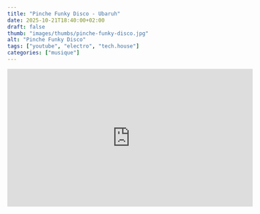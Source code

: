 ```yaml
---
title: "Pinche Funky Disco - Ubaruh"
date: 2025-10-21T18:40:00+02:00
draft: false
thumb: "images/thumbs/pinche-funky-disco.jpg"
alt: "Pinche Funky Disco"
tags: ["youtube", "electro", "tech.house"]
categories: ["musique"]
---
```


<iframe width="560" height="315" src="https://www.youtube.com/embed/T0hngJcL6QI?si=pNBMYcAH0GTQjPwS" title="YouTube video player" frameborder="0" allow="accelerometer; autoplay; clipboard-write; encrypted-media; gyroscope; picture-in-picture; web-share" referrerpolicy="strict-origin-when-cross-origin" allowfullscreen></iframe>
